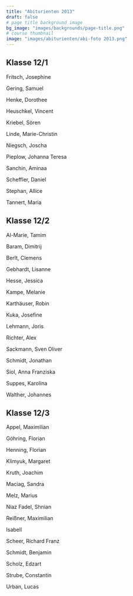 ```yaml
---
title: "Abiturienten 2013"
draft: false
# page title background image
bg_image: "images/backgrounds/page-title.png"
# course thumbnail
image: "images/abiturienten/abi-foto 2013.png"
---
```


## Klasse 12/1

Fritsch, Josephine

Gering, Samuel

Henke, Dorothee

Heuschkel, Vincent

Kriebel, Sören

Linde, Marie-Christin

Niegsch, Joscha

Pieplow, Johanna Teresa

Sanchin, Aminaa

Scheffler, Daniel

Stephan, Allice

Tannert, Maria

## Klasse 12/2

Al-Marie, Tamim

Baram, Dimitrij

Berlt, Clemens

Gebhardt, Lisanne

Hesse, Jessica

Kampe, Melanie

Karthäuser, Robin

Kuka, Josefine

Lehmann, Joris

Richter, Alex

Sackmann, Sven Oliver

Schmidt, Jonathan

Siol, Anna Franziska

Suppes, Karolina

Walther, Johannes

## Klasse 12/3

Appel, Maximilian

Göhring, Florian

Henning, Florian

Klimyuk, Margaret

Kruth, Joachim

Maciag, Sandra

Melz, Marius

Niaz Fadel, Shnian

Reißner, Maximilian

Isabell

Scheer, Richard Franz

Schmidt, Benjamin

Scholz, Edzart

Strube, Constantin

Urban, Lucas
